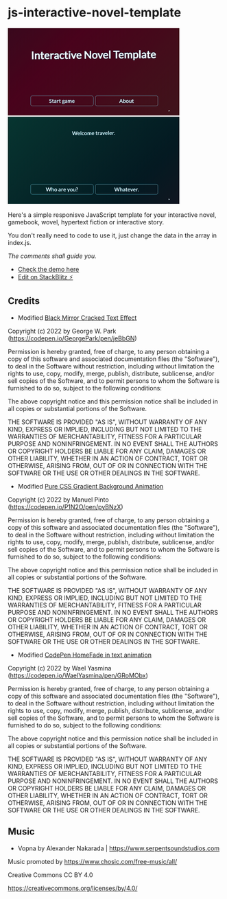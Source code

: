 # js-interactive-novel-template

![Screenshot1](./screenshots/scr1.png)
![Screenshot2](./screenshots/scr2.png)


Here's a simple responisve JavaScript template for your interactive novel, gamebook, wovel, hypertext fiction or interactive story. 

You don't really need to code to use it, just change the data in the array in index.js. 

_The comments shall guide you._

+ [Check the demo here](https://ao6820.github.io/js-interactive-novel-template/)
+ [Edit on StackBlitz ⚡️](https://stackblitz.com/edit/js-interactive-novel-template-3xhche)

## Credits

+ Modified [Black Mirror Cracked Text Effect](https://codepen.io/GeorgePark/pen/jeBbGN)

Copyright (c) 2022 by George W. Park (https://codepen.io/GeorgePark/pen/jeBbGN)

Permission is hereby granted, free of charge, to any person obtaining a copy of this software and associated documentation files (the "Software"), to deal in the Software without restriction, including without limitation the rights to use, copy, modify, merge, publish, distribute, sublicense, and/or sell copies of the Software, and to permit persons to whom the Software is furnished to do so, subject to the following conditions:

The above copyright notice and this permission notice shall be included in all copies or substantial portions of the Software.

THE SOFTWARE IS PROVIDED "AS IS", WITHOUT WARRANTY OF ANY KIND, EXPRESS OR IMPLIED, INCLUDING BUT NOT LIMITED TO THE WARRANTIES OF MERCHANTABILITY, FITNESS FOR A PARTICULAR PURPOSE AND NONINFRINGEMENT. IN NO EVENT SHALL THE AUTHORS OR COPYRIGHT HOLDERS BE LIABLE FOR ANY CLAIM, DAMAGES OR OTHER LIABILITY, WHETHER IN AN ACTION OF CONTRACT, TORT OR OTHERWISE, ARISING FROM, OUT OF OR IN CONNECTION WITH THE SOFTWARE OR THE USE OR OTHER DEALINGS IN THE SOFTWARE.


+ Modified [Pure CSS Gradient Background Animation](https://codepen.io/P1N2O/pen/pyBNzX)

Copyright (c) 2022 by Manuel Pinto (https://codepen.io/P1N2O/pen/pyBNzX)

Permission is hereby granted, free of charge, to any person obtaining a copy of this software and associated documentation files (the "Software"), to deal in the Software without restriction, including without limitation the rights to use, copy, modify, merge, publish, distribute, sublicense, and/or sell copies of the Software, and to permit persons to whom the Software is furnished to do so, subject to the following conditions:

The above copyright notice and this permission notice shall be included in all copies or substantial portions of the Software.

THE SOFTWARE IS PROVIDED "AS IS", WITHOUT WARRANTY OF ANY KIND, EXPRESS OR IMPLIED, INCLUDING BUT NOT LIMITED TO THE WARRANTIES OF MERCHANTABILITY, FITNESS FOR A PARTICULAR PURPOSE AND NONINFRINGEMENT. IN NO EVENT SHALL THE AUTHORS OR COPYRIGHT HOLDERS BE LIABLE FOR ANY CLAIM, DAMAGES OR OTHER LIABILITY, WHETHER IN AN ACTION OF CONTRACT, TORT OR OTHERWISE, ARISING FROM, OUT OF OR IN CONNECTION WITH THE SOFTWARE OR THE USE OR OTHER DEALINGS IN THE SOFTWARE.


+ Modified [CodePen HomeFade in text animation](https://codepen.io/WaelYasmina/pen/GRoMObx)

Copyright (c) 2022 by Wael Yasmina (https://codepen.io/WaelYasmina/pen/GRoMObx)

Permission is hereby granted, free of charge, to any person obtaining a copy of this software and associated documentation files (the "Software"), to deal in the Software without restriction, including without limitation the rights to use, copy, modify, merge, publish, distribute, sublicense, and/or sell copies of the Software, and to permit persons to whom the Software is furnished to do so, subject to the following conditions:

The above copyright notice and this permission notice shall be included in all copies or substantial portions of the Software.

THE SOFTWARE IS PROVIDED "AS IS", WITHOUT WARRANTY OF ANY KIND, EXPRESS OR IMPLIED, INCLUDING BUT NOT LIMITED TO THE WARRANTIES OF MERCHANTABILITY, FITNESS FOR A PARTICULAR PURPOSE AND NONINFRINGEMENT. IN NO EVENT SHALL THE AUTHORS OR COPYRIGHT HOLDERS BE LIABLE FOR ANY CLAIM, DAMAGES OR OTHER LIABILITY, WHETHER IN AN ACTION OF CONTRACT, TORT OR OTHERWISE, ARISING FROM, OUT OF OR IN CONNECTION WITH THE SOFTWARE OR THE USE OR OTHER DEALINGS IN THE SOFTWARE.


## Music

+ Vopna by Alexander Nakarada | https://www.serpentsoundstudios.com

Music promoted by https://www.chosic.com/free-music/all/

Creative Commons CC BY 4.0

https://creativecommons.org/licenses/by/4.0/
 

